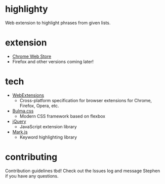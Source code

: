 # highlighty
Web extension to highlight phrases from given lists.

# extension
- [Chrome Web Store](https://chrome.google.com/webstore/detail/highlighty/nfpmjbgochfndeckobojgdbihjdbhnhl)
- Firefox and other versions coming later!

# tech
- [WebExtensions](https://developer.mozilla.org/en-US/docs/Mozilla/Add-ons/WebExtensions)
  - Cross-platform specification for browser extensions for Chrome, Firefox, Opera, etc.
- [Bulma.css](https://bulma.io/)
  - Modern CSS framework based on flexbox
- [jQuery](https://jquery.com/)
  - JavaScript extension library
- [Mark.js](https://markjs.io/)
  - Keyword highlighting library

# contributing
Contribution guidelines tbd! Check out the Issues log and message Stephen if you have any questions.
